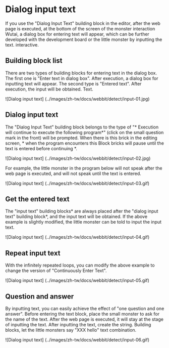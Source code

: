 # Dialog input text

If you use the "Dialog Input Text" building block in the editor, after the web page is executed, at the bottom of the screen of the monster interaction Wutai, a dialog box for entering text will appear, which can be further developed with the development board or the little monster by inputting the text. interactive.

## Building block list

There are two types of building blocks for entering text in the dialog box. The first one is "Enter text in dialog box". After execution, a dialog box for inputting text will appear. The second type is "Entered text". After execution, the input will be obtained. Text.

![Dialog input text] (../images/zh-tw/docs/webbit/detect/input-01.jpg)

## Dialog input text

The "Dialog Input Text" building block belongs to the type of "* Execution will continue to execute the following program*" (click on the small question mark in the front) will be prompted. When there is this brick in the editing screen, * when the program encounters this Block bricks will pause until the text is entered before continuing *.

![Dialog input text] (../images/zh-tw/docs/webbit/detect/input-02.jpg)

For example, the little monster in the program below will not speak after the web page is executed, and will not speak until the text is entered.

![Dialog input text] (../images/zh-tw/docs/webbit/detect/input-03.gif)

## Get the entered text

The "input text" building blocks* are always placed after the "dialog input text" building block*, and the input text will be obtained. If the above example is slightly modified, the little monster can be told to input the input text.

![Dialog input text] (../images/zh-tw/docs/webbit/detect/input-04.gif)

## Repeat input text

With the infinitely repeated loops, you can modify the above example to change the version of "Continuously Enter Text".

![Dialog input text] (../images/zh-tw/docs/webbit/detect/input-05.gif)

## Question and answer

By inputting text, you can easily achieve the effect of "one question and one answer". Before entering the text block, place the small monster to ask for the name of the text. After the web page is executed, it will stay at the stage of inputting the text. After inputting the text, create the string. Building blocks, let the little monsters say "XXX hello" text combination.

![Dialog input text] (../images/zh-tw/docs/webbit/detect/input-06.gif)
